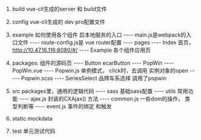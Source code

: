 1. build
    vue-cli生成的server 和 build文件

2. config
    vue-cli生成的 dev pro配置文件

3. example
    如何使用各个组件
    启本地服务的入口
    ---- main.js是webpack的入口文件
    ---- route-config.js是 vue router配置
    ---- pages
            ---- Index 首页，http://10.47.16.116:8080/#/
            ---- Example     各个组件应用页

4. packages:
    组件的源码页
    ---- Button  ecarButton
    ---- PopWin
            ---- PopWin.vue
            ---- Popwin.js   单例模式， click时，去调用 实例对象的open
            ----- Popwin.scss
    ---- SeriesSelect   品牌车系选择  调用了popwin

5. src
    packages里，通用的逻辑代码
    ---- sass   基础sass配置
    ---- utils    常用功能
            ---- ajax.js  封装的CXAjax() 方法
            ---- common.js  一些dom的操作， 类型判断等
            ---- event.js   事件的绑定 和触发

6. static
    mockdata

7. test
    单元测试代码


